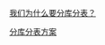 [我们为什么要分库分表？](https://mp.weixin.qq.com/s/-Jipxjwe-jAax4hJSe-9Jg)

[分库分表方案](https://mp.weixin.qq.com/s/dMqXBW6W8DeqfAPvko3ViQ)